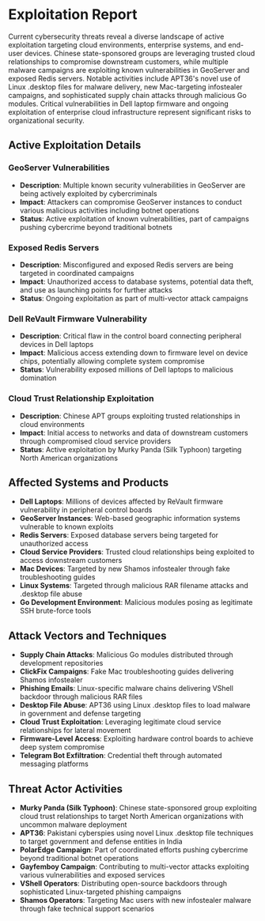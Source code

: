 # Exploitation Report

Current cybersecurity threats reveal a diverse landscape of active exploitation targeting cloud environments, enterprise systems, and end-user devices. Chinese state-sponsored groups are leveraging trusted cloud relationships to compromise downstream customers, while multiple malware campaigns are exploiting known vulnerabilities in GeoServer and exposed Redis servers. Notable activities include APT36's novel use of Linux .desktop files for malware delivery, new Mac-targeting infostealer campaigns, and sophisticated supply chain attacks through malicious Go modules. Critical vulnerabilities in Dell laptop firmware and ongoing exploitation of enterprise cloud infrastructure represent significant risks to organizational security.

## Active Exploitation Details

### GeoServer Vulnerabilities
- **Description**: Multiple known security vulnerabilities in GeoServer are being actively exploited by cybercriminals
- **Impact**: Attackers can compromise GeoServer instances to conduct various malicious activities including botnet operations
- **Status**: Active exploitation of known vulnerabilities, part of campaigns pushing cybercrime beyond traditional botnets

### Exposed Redis Servers
- **Description**: Misconfigured and exposed Redis servers are being targeted in coordinated campaigns
- **Impact**: Unauthorized access to database systems, potential data theft, and use as launching points for further attacks
- **Status**: Ongoing exploitation as part of multi-vector attack campaigns

### Dell ReVault Firmware Vulnerability
- **Description**: Critical flaw in the control board connecting peripheral devices in Dell laptops
- **Impact**: Malicious access extending down to firmware level on device chips, potentially allowing complete system compromise
- **Status**: Vulnerability exposed millions of Dell laptops to malicious domination

### Cloud Trust Relationship Exploitation
- **Description**: Chinese APT groups exploiting trusted relationships in cloud environments
- **Impact**: Initial access to networks and data of downstream customers through compromised cloud service providers
- **Status**: Active exploitation by Murky Panda (Silk Typhoon) targeting North American organizations

## Affected Systems and Products

- **Dell Laptops**: Millions of devices affected by ReVault firmware vulnerability in peripheral control boards
- **GeoServer Instances**: Web-based geographic information systems vulnerable to known exploits
- **Redis Servers**: Exposed database servers being targeted for unauthorized access
- **Cloud Service Providers**: Trusted cloud relationships being exploited to access downstream customers
- **Mac Devices**: Targeted by new Shamos infostealer through fake troubleshooting guides
- **Linux Systems**: Targeted through malicious RAR filename attacks and .desktop file abuse
- **Go Development Environment**: Malicious modules posing as legitimate SSH brute-force tools

## Attack Vectors and Techniques

- **Supply Chain Attacks**: Malicious Go modules distributed through development repositories
- **ClickFix Campaigns**: Fake Mac troubleshooting guides delivering Shamos infostealer
- **Phishing Emails**: Linux-specific malware chains delivering VShell backdoor through malicious RAR files
- **Desktop File Abuse**: APT36 using Linux .desktop files to load malware in government and defense targeting
- **Cloud Trust Exploitation**: Leveraging legitimate cloud service relationships for lateral movement
- **Firmware-Level Access**: Exploiting hardware control boards to achieve deep system compromise
- **Telegram Bot Exfiltration**: Credential theft through automated messaging platforms

## Threat Actor Activities

- **Murky Panda (Silk Typhoon)**: Chinese state-sponsored group exploiting cloud trust relationships to target North American organizations with uncommon malware deployment
- **APT36**: Pakistani cyberspies using novel Linux .desktop file techniques to target government and defense entities in India
- **PolarEdge Campaign**: Part of coordinated efforts pushing cybercrime beyond traditional botnet operations
- **Gayfemboy Campaign**: Contributing to multi-vector attacks exploiting various vulnerabilities and exposed services
- **VShell Operators**: Distributing open-source backdoors through sophisticated Linux-targeted phishing campaigns
- **Shamos Operators**: Targeting Mac users with new infostealer malware through fake technical support scenarios